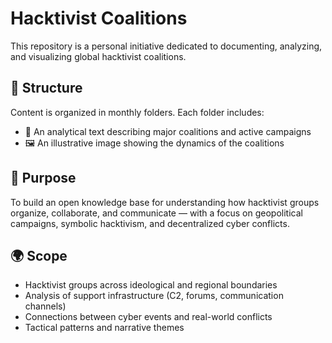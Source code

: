 # Hacktivist Coalitions




This repository is a personal initiative dedicated to documenting, analyzing, and visualizing global hacktivist coalitions.

## 📁 Structure

Content is organized in monthly folders. Each folder includes:
- 📄 An analytical text describing major coalitions and active campaigns
- 🖼️ An illustrative image showing the dynamics of the coalitions

## 🎯 Purpose

To build an open knowledge base for understanding how hacktivist groups organize, collaborate, and communicate — with a focus on geopolitical campaigns, symbolic hacktivism, and decentralized cyber conflicts.

## 🌍 Scope

- Hacktivist groups across ideological and regional boundaries  
- Analysis of support infrastructure (C2, forums, communication channels)  
- Connections between cyber events and real-world conflicts  
- Tactical patterns and narrative themes  

